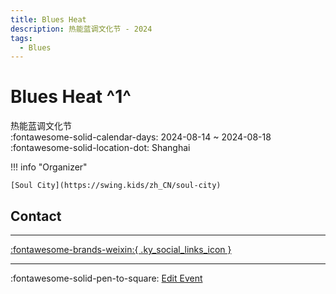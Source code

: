 ```yaml
---
title: Blues Heat
description: 热能蓝调文化节 - 2024
tags:
  - Blues
---
```


# Blues Heat ^1^

热能蓝调文化节  
:fontawesome-solid-calendar-days: 2024-08-14 ~ 2024-08-18  
:fontawesome-solid-location-dot: Shanghai  

!!! info "Organizer"

    [Soul City](https://swing.kids/zh_CN/soul-city)  

## Contact


---

 [:fontawesome-brands-weixin:{ .ky_social_links_icon }](https://mp.weixin.qq.com/s/hJvsBTl0WoJJ9I_zVtCZBg)

---

:fontawesome-solid-pen-to-square: [Edit Event](https://github.com/swingdance/events/issues/new?assignees=&labels=update+event&projects=&template=03-update_entity.yml&title=Update%20Event%3A%202024%2Fzh_CN%20%E2%80%A2%20Blues%20Heat&region=zh_CN&year=2024&id=blues-heat-2024&name=Blues%20Heat&org_id=soul-city)
